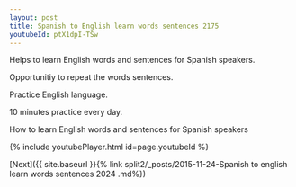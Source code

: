 ```yaml
---
layout: post
title: Spanish to English learn words sentences 2175 
youtubeId: ptX1dpI-TSw
---
```

 
 
Helps to learn English words and sentences for Spanish speakers.

Opportunitiy to repeat the words sentences. 

Practice English language. 
 
10 minutes practice every day. 
 
How to learn English words and sentences for Spanish speakers 
 
{% include youtubePlayer.html id=page.youtubeId %}
 
 
[Next]({{ site.baseurl }}{% link  split2/_posts/2015-11-24-Spanish to english learn words sentences 2024 .md%})
 
